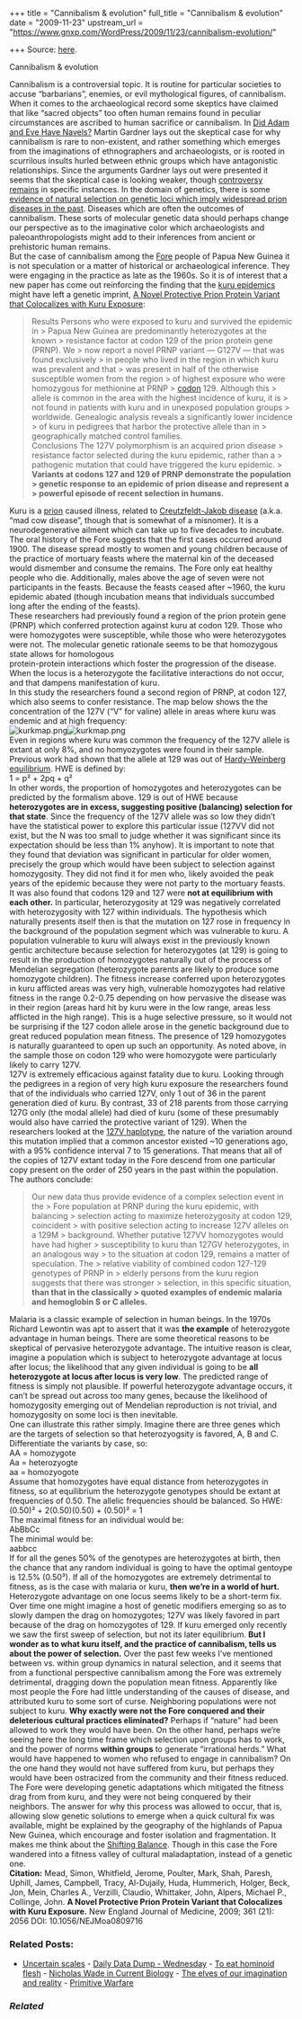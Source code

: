+++
title = "Cannibalism & evolution"
full_title = "Cannibalism & evolution"
date = "2009-11-23"
upstream_url = "https://www.gnxp.com/WordPress/2009/11/23/cannibalism-evolution/"

+++
Source: [here](https://www.gnxp.com/WordPress/2009/11/23/cannibalism-evolution/).

Cannibalism & evolution

Cannibalism is a controversial topic. It is routine for particular societies to accuse “barbarians”, enemies, or evil mythological figures, of cannibalism. When it comes to the archaeological record some skeptics have claimed that like “sacred objects” too often human remains found in peculiar circumstances are ascribed to human sacrifice or cannibalism. In [Did Adam and Eve Have Navels?](https://www.amazon.com/exec/obidos/ASIN/0393322386/geneexpressio-20/) Martin Gardner lays out the skeptical case for why cannibalism is rare to non-existent, and rather something which emerges from the imaginations of ethnographers and archaeologists, or is rooted in scurrilous insults hurled between ethnic groups which have antagonistic relationships. Since the arguments Gardner lays out were presented it seems that the skeptical case is looking weaker, though [controversy remains](https://en.wikipedia.org/wiki/Cannibalism_in_pre-Columbian_America) in specific instances. In the domain of genetics, there is some [evidence of natural selection on genetic loci which imply widespread prion diseases in the past](https://scholar.google.com/scholar?q=related:NlkAdOAEnnoJ:scholar.google.com/&hl=en&as_sdt=2000). Diseases which are often the outcomes of cannibalism. These sorts of molecular genetic data should perhaps change our perspective as to the imaginative color which archaeologists and paleoanthropologists might add to their inferences from ancient or prehistoric human remains.  
But the case of cannibalism among the [Fore](https://en.wikipedia.org/wiki/Fore_people) people of Papua New Guinea it is not speculation or a matter of historical or archaeological inference. They were engaging in the practice as late as the 1960s. So it is of interest that a new paper has come out reinforcing the finding that the [kuru epidemics](https://en.wikipedia.org/wiki/Kuru_(disease)) might have left a genetic imprint, [A Novel Protective Prion Protein Variant that Colocalizes with Kuru Exposure](http://content.nejm.org/cgi/content/short/361/21/2056):

> Results Persons who were exposed to kuru and survived the epidemic in > Papua New Guinea are predominantly heterozygotes at the known > resistance factor at codon 129 of the prion protein gene (PRNP). We > now report a novel PRNP variant — G127V — that was found exclusively > in people who lived in the region in which kuru was prevalent and that > was present in half of the otherwise susceptible women from the region > of highest exposure who were homozygous for methionine at PRNP > [codon](https://en.wikipedia.org/wiki/Genetic_code) 129. Although this > allele is common in the area with the highest incidence of kuru, it is > not found in patients with kuru and in unexposed population groups > worldwide. Genealogic analysis reveals a significantly lower incidence > of kuru in pedigrees that harbor the protective allele than in > geographically matched control families.  
> Conclusions The 127V polymorphism is an acquired prion disease > resistance factor selected during the kuru epidemic, rather than a > pathogenic mutation that could have triggered the kuru epidemic. > **Variants at codons 127 and 129 of PRNP demonstrate the population > genetic response to an epidemic of prion disease and represent a > powerful episode of recent selection in humans.**

  
Kuru is a [prion](https://en.wikipedia.org/wiki/Prion) caused illness, related to [Creutzfeldt-Jakob disease](https://en.wikipedia.org/wiki/Creutzfeldt-Jakob_disease) (a.k.a. “mad cow disease”, though that is somewhat of a misnomer). It is a neurodegenerative ailment which can take up to five decades to incubate. The oral history of the Fore suggests that the first cases occurred around 1900. The disease spread mostly to women and young children because of the practice of mortuary feasts where the maternal kin of the deceased would dismember and consume the remains. The Fore only eat healthy people who die. Additionally, males above the age of seven were not participants in the feasts. Because the feasts ceased after \~1960, the kuru epidemic abated (though incubation means that individuals succumbed long after the ending of the feasts).  
These researchers had previously found a region of the prion protein gene (PRNP) which conferred protection against kuru at codon 129. Those who were homozygotes were susceptible, while those who were heterozygotes were not. The molecular genetic rationale seems to be that homozygous state allows for homologous  
protein-protein interactions which foster the progression of the disease. When the locus is a heterozygote the facilitative interactions do not occur, and that dampens manifestation of kuru.  
In this study the researchers found a second region of PRNP, at codon 127, which also seems to confer resistance. The map below shows the the concentration of the 127V (“V” for valine) allele in areas where kuru was endemic and at high frequency:  
![kurkmap.png](https://i0.wp.com/blogs.discovermagazine.com/gnxp/files/kurkmap.png?resize=500%2C441)![kurkmap.png](https://i0.wp.com/blogs.discovermagazine.com/gnxp/files/kurkmap.png?resize=500%2C441)  
Even in regions where kuru was common the frequency of the 127V allele is extant at only 8%, and no homyozygotes were found in their sample. Previous work had shown that the allele at 129 was out of [Hardy-Weinberg equilibrium](https://en.wikipedia.org/wiki/Hardy%E2%80%93Weinberg_principle). HWE is defined by:  
1 = p² + 2pq + q²  
In other words, the proportion of homozygotes and heterozygotes can be predicted by the formalism above. 129 is out of HWE because **heterozygotes are in excess, suggesting positive (balancing) selection for that state**. Since the frequency of the 127V allele was so low they didn’t have the statistical power to explore this particular issue (127VV did not exist, but the N was too small to judge whether it was significant since its expectation should be less than 1% anyhow). It is important to note that they found that deviation was significant in particular for older women, precisely the group which would have been subject to selection against homozygosity. They did not find it for men who, likely avoided the peak years of the epidemic because they were not party to the mortuary feasts.  
It was also found that codons 129 and 127 were **not at equilibrium with each other.** In particular, heterozygosity at 129 was negatively correlated with heterozygosity with 127 within individuals. The hypothesis which naturally presents itself then is that the mutation on 127 rose in frequency in the background of the population segment which was vulnerable to kuru. A population vulnerable to kuru will always exist in the previously known gentic architecture because selection for heterozygotes (at 129) is going to result in the production of homozygotes naturally out of the process of Mendelian segregation (heterozygote parents are likely to produce some homozygote children). The fitness increase conferred upon heterozygotes in kuru afflicted areas was very high, vulnerable homozygotes had relative fitness in the range 0.2-0.75 depending on how pervasive the disease was in their region (areas hard hit by kuru were in the low range, areas less afflicted in the high range). This is a huge selective pressure, so it would not be surprising if the 127 codon allele arose in the genetic background due to great reduced population mean fitness. The presence of 129 homozygotes is naturally guaranteed to open up such an opportunity. As noted above, in the sample those on codon 129 who were homozygote were particularly likely to carry 127V.  
127V is extremely efficacious against fatality due to kuru. Looking through the pedigrees in a region of very high kuru exposure the researchers found that of the individuals who carried 127V, only 1 out of 36 in the parent generation died of kuru. By contrast, 33 of 218 parents from those carrying 127G only (the modal allele) had died of kuru (some of these presumably would also have carried the protective variant of 129). When the researchers looked at the [127V haplotype](https://en.wikipedia.org/wiki/Haplotype), the nature of the variation around this mutation implied that a common ancestor existed \~10 generations ago, with a 95% confidence interval 7 to 15 generations. That means that all of the copies of 127V extant today in the Fore descend from one particular copy present on the order of 250 years in the past within the population.  
The authors conclude:

> Our new data thus provide evidence of a complex selection event in the > Fore population at PRNP during the kuru epidemic, with balancing > selection acting to maximize heterozygosity at codon 129, coincident > with positive selection acting to increase 127V alleles on a 129M > background. Whether putative 127VV homozygotes would have had higher > susceptibility to kuru than 127GV heterozygotes, in an analogous way > to the situation at codon 129, remains a matter of speculation. The > relative viability of combined codon 127-129 genotypes of PRNP in > elderly persons from the kuru region suggests that there was stronger > selection, in this specific situation, **than that in the classically > quoted examples of endemic malaria and hemoglobin S or C alleles.**

Malaria is a classic example of selection in human beings. In the 1970s Richard Lewontin was apt to assert that it was **the example** of heterozygote advantage in human beings. There are some theoretical reasons to be skeptical of pervasive heterozygote advantage. The intuitive reason is clear, imagine a population which is subject to heterozygote advantage at locus after locus; the likelihood that any given individual is going to be **all heterozygote at locus after locus is very low**. The predicted range of fitness is simply not plausible. If powerful heterozygote advantage occurs, it can’t be spread out across too many genes, because the likelihood of homozygosity emerging out of Mendelian reproduction is not trivial, and homozygosity on some loci is then inevitable.  
One can illustrate this rather simply. Imagine there are three genes which are the targets of selection so that heterozyogsity is favored, A, B and C. Differentiate the variants by case, so:  
AA = homozygote  
Aa = heterozyogte  
aa = homozyogote  
Assume that homozygotes have equal distance from heterozygotes in fitness, so at equilibrium the heterozygote genotypes should be extant at frequencies of 0.50. The allelic frequencies should be balanced. So HWE:  
(0.50)² + 2(0.50)(0.50) + (0.50)² = 1  
The maximal fitness for an individual would be:  
AbBbCc  
The minimal would be:  
aabbcc  
If for all the genes 50% of the genotypes are heterozygotes at birth, then the chance that any random individual is going to have the optimal gentoype is 12.5% (0.50³). If all of the homozygotes are extremely detrimental to fitness, as is the case with malaria or kuru, **then we’re in a world of hurt.**  
Heterozygote advantage on one locus seems likely to be a short-term fix. Over time one might imagine a host of genetic modifiers emerging so as to slowly dampen the drag on homozygotes; 127V was likely favored in part because of the drag on homozygotes of 129. If kuru emerged only recently we saw the first sweep of selection, but not its later equilibrium. **But I wonder as to what kuru itself, and the practice of cannibalism, tells us about the power of selection.** Over the past few weeks I’ve mentioned between vs. within group dynamics in natural selection, and it seems that from a functional perspective cannibalism among the Fore was extremely detrimental, dragging down the population mean fitness. Apparently like most people the Fore had little understanding of the causes of disease, and attributed kuru to some sort of curse. Neighboring populations were not subject to kuru. **Why exactly were not the Fore conquered and their deleterious cultural practices eliminated?** Perhaps if “nature” had been allowed to work they would have been. On the other hand, perhaps we’re seeing here the long time frame which selection upon groups has to work, and the power of norms **within groups** to generate “irrational herds.” What would have happened to women who refused to engage in cannibalism? On the one hand they would not have suffered from kuru, but perhaps they would have been ostracized from the community and their fitness reduced. The Fore were developing genetic adaptations which mitigated the fitness drag from from kuru, and they were not being conquered by their neighbors. The answer for why this process was allowed to occur, that is, allowing slow genetic solutions to emerge when a quick cultural fix was available, might be explained by the geography of the highlands of Papua New Guinea, which encourage and foster isolation and fragmentation. It makes me think about the [Shifting Balance](https://www.gnxp.com/MT2/archives/000629.html). Though in this case the Fore wandered into a fitness valley of cultural maladaptation, instead of a genetic one.  
**Citation:** Mead, Simon, Whitfield, Jerome, Poulter, Mark, Shah, Paresh, Uphill, James, Campbell, Tracy, Al-Dujaily, Huda, Hummerich, Holger, Beck, Jon, Mein, Charles A., Verzilli, Claudio, Whittaker, John, Alpers, Michael P., Collinge, John. **A Novel Protective Prion Protein Variant that Colocalizes with Kuru Exposure.** New England Journal of Medicine, 2009; 361 (21): 2056 DOI: 10.1056/NEJMoa0809716

### Related Posts:

- [Uncertain
  scales](https://www.gnxp.com/WordPress/2006/01/23/uncertain-scales/) - [Daily Data Dump -
  Wednesday](https://www.gnxp.com/WordPress/2010/09/08/daily-data-dump-wednesday-17/) - [To eat hominoid
  flesh](https://www.gnxp.com/WordPress/2006/03/05/to-eat-hominoid-flesh/) - [Nicholas Wade in Current
  Biology](https://www.gnxp.com/WordPress/2006/09/18/nicholas-wade-in-current-biology/) - [The elves of our imagination and
  reality](https://www.gnxp.com/WordPress/2017/10/03/the-elves-of-our-imagination-and-reality/) - [Primitive
  Warfare](https://www.gnxp.com/WordPress/2005/01/09/primitive-warfare/)

### *Related*

[](https://www.addtoany.com/add_to/facebook?linkurl=https%3A%2F%2Fwww.gnxp.com%2FWordPress%2F2009%2F11%2F23%2Fcannibalism-evolution%2F&linkname=Cannibalism%20%26%20evolution "Facebook")[](https://www.addtoany.com/add_to/twitter?linkurl=https%3A%2F%2Fwww.gnxp.com%2FWordPress%2F2009%2F11%2F23%2Fcannibalism-evolution%2F&linkname=Cannibalism%20%26%20evolution "Twitter")[](https://www.addtoany.com/add_to/email?linkurl=https%3A%2F%2Fwww.gnxp.com%2FWordPress%2F2009%2F11%2F23%2Fcannibalism-evolution%2F&linkname=Cannibalism%20%26%20evolution "Email")[](https://www.addtoany.com/share)
